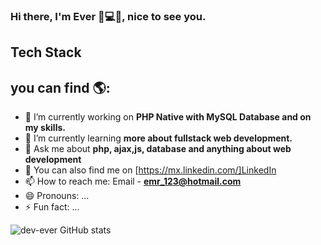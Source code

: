 ### Hi there, I'm Ever 🤘💻👋, nice to see you.

## Tech Stack

## you can find 🌎:


- 🔭 I’m currently working on **PHP Native with MySQL Database and on my skills.**
- 🌱 I’m currently learning **more about fullstack web development.**
- 💬 Ask me about **php, ajax,js, database and anything about web development**
- 🔗 You can also find me on [https://mx.linkedin.com/]LinkedIn
- 📫 How to reach me: Email - **emr_123@hotmail.com**
- 😄 Pronouns: ...
- ⚡ Fun fact: ...


![dev-ever GitHub stats](https://github-readme-stats.vercel.app/api?username=dev-ever&show_icons=true&theme=transparent)
